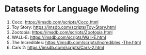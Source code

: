 # Datasets for Language Modeling

1. Coco: https://imsdb.com/scripts/Coco.html
2. Toy Story: https://imsdb.com/scripts/Toy-Story.html
3. Zootopia: https://imsdb.com/scripts/Zootopia.html
4. WALL-E: https://imsdb.com/scripts/Wall-E.html
5. The Incredibles: https://imsdb.com/scripts/Incredibles,-The.html
6. Cars 2: https://imsdb.com/scripts/Cars-2.html
